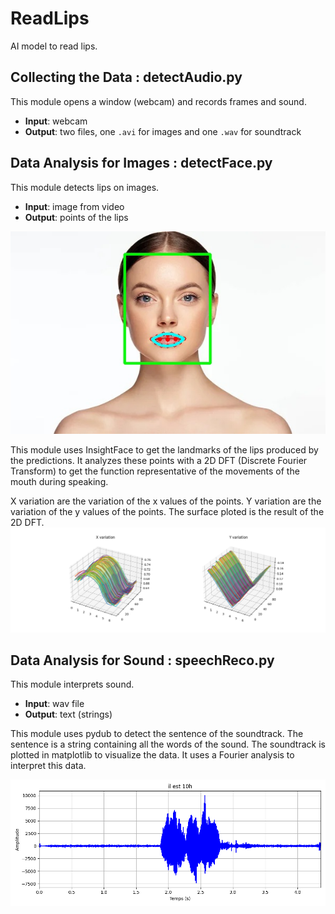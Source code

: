 # ReadLips
AI model to read lips.

## Collecting the Data : detectAudio.py

This module opens a window (webcam) and records frames and sound.

- **Input**: webcam
- **Output**: two files, one `.avi` for images and one `.wav` for soundtrack

## Data Analysis for Images : detectFace.py

This module detects lips on images.

- **Input**: image from video
- **Output**: points of the lips

![Lips Points](result_img.jpg)

This module uses InsightFace to get the landmarks of the lips produced by the predictions. It analyzes these points with a 2D DFT (Discrete Fourier Transform) to get the function representative of the movements of the mouth during speaking.

X variation are the variation of the x values of the points. 
Y variation are the variation of the y values of the points. 
The surface ploted is the result of the 2D DFT. 
![Curve Points](3d_plot_mounth.png)


## Data Analysis for Sound : speechReco.py

This module interprets sound.

- **Input**: wav file
- **Output**: text (strings)

This module uses pydub to detect the sentence of the soundtrack. The sentence is a string containing all the words of the sound. The soundtrack is plotted in matplotlib to visualize the data. It uses a Fourier analysis to interpret this data.

![Curve Sound](soundtrack.png)